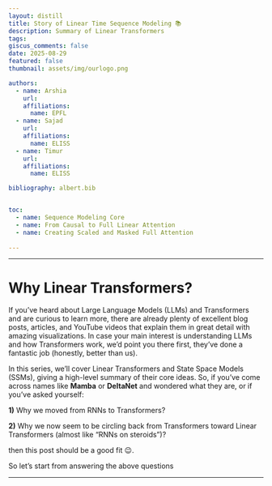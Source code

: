 ```yaml
---
layout: distill
title: Story of Linear Time Sequence Modeling 📚
description: Summary of Linear Transformers
tags:
giscus_comments: false
date: 2025-08-29
featured: false
thumbnail: assets/img/ourlogo.png

authors:
  - name: Arshia  
    url:
    affiliations:
      name: EPFL
  - name: Sajad 
    url:
    affiliations:
      name: ELISS
  - name: Timur
    url:
    affiliations:
      name: ELISS

bibliography: albert.bib


toc:
  - name: Sequence Modeling Core
  - name: From Causal to Full Linear Attention
  - name: Creating Scaled and Masked Full Attention
 
---
```




------------------

# Why Linear Transformers?

If you’ve heard about Large Language Models (LLMs) and Transformers and are curious to learn more, there are already plenty of excellent blog posts, articles, and YouTube videos that explain them in great detail with amazing visualizations. In case your main interest is understanding LLMs and how Transformers work, we’d point you there first, they’ve done a fantastic job (honestly, better than us).

In this series, we’ll cover Linear Transformers and State Space Models (SSMs), giving a high-level summary of their core ideas. So, if you’ve come across names like **Mamba** or **DeltaNet** and wondered what they are, or if you’ve asked yourself: 

**1)** Why we moved from RNNs to Transformers?

**2)** Why we now seem to be circling back from Transformers toward Linear Transformers (almost like “RNNs on steroids”)?
 
then this post should be a good fit 😉.

So let’s start from answering the above questions 



----------------
